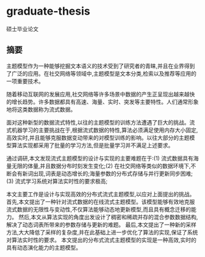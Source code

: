 # graduate-thesis
硕士毕业论文

## 摘要

主题模型作为一种能够挖掘文本语义的技术受到了研究者的青睐,并且在业界得到了广泛的应用。在社交网络等领域中,主题模型是文本分类,检索以及推荐等应用的一项重要技术。

随着移动互联网的发展应用,社交网络等许多场景中数据的产生正呈现出越来越快的增长趋势。许多数据都具有高速、海量、实时、突发等主要特性。人们通常形象地将这类数据称为流式数据。

面对这种新型的数据流式特性,以往的主题模型的训练方法遭遇了巨大的挑战。流式机器学习的主要挑战在于,根据流式数据的特性,算法必须满足使用内存大小固定,高效实时,并且能够克服数据变动带来的对模型训练的影响。以往大部分的主题模型算法实现都采用了批量的学习方法,但是批量学习并不满足上述要求。

通过调研,本文发现流式主题模型的设计与实现的主要难题在于:(1) 流式数据具有海量无限的体量,并且数据分布时刻发生变化;(2) 在社交网络等类似的数据环境下,不断会有新词出现,词表是动态增长的;海量参数的分布式存储与并行更新同步困难;(3) 流式学习系统对算法实时性的要求极高;

本文主要工作是设计与实现高效的分布式流式主题模型,以应对上面提出的挑战。
首先,本文提出了一种针对流式数据的在线流式主题模型。该模型能够有效地克服流式数据的无限性与变动性,不仅算法能够动态地更新模型,而且具有概念迁移的能力。
然后,本文从算法实现的角度出发设计了稠密和稀疏并存的混合参数数据结构,解决了动态词表所带来的参数存储与更新的难题。
最后,本文提出了一种新的采样方法,大大降低了采样的复杂度,并在此基础上进一步优化了算法的实现,保证了系统对算法实时性的要求。
本文提出的分布式流式主题模型的实现是一种高效,实时的具有动态演化能力的主题模型。
